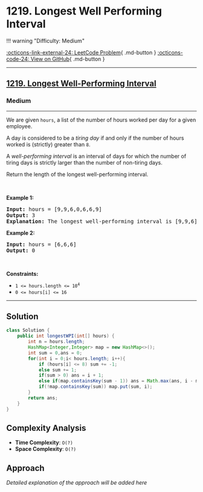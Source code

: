 # 1219. Longest Well Performing Interval

!!! warning "Difficulty: Medium"

[:octicons-link-external-24: LeetCode Problem](https://leetcode.com/problems/longest-well-performing-interval/){ .md-button }
[:octicons-code-24: View on GitHub](https://github.com/RAJ8664/Leetcode/tree/master/1219-longest-well-performing-interval){ .md-button }

---

<h2><a href="https://leetcode.com/problems/longest-well-performing-interval">1219. Longest Well-Performing Interval</a></h2><h3>Medium</h3><hr><p>We are given <code>hours</code>, a list of the number of hours worked per day for a given employee.</p>

<p>A day is considered to be a <em>tiring day</em> if and only if the number of hours worked is (strictly) greater than <code>8</code>.</p>

<p>A <em>well-performing interval</em> is an interval of days for which the number of tiring days is strictly larger than the number of non-tiring days.</p>

<p>Return the length of the longest well-performing interval.</p>

<p>&nbsp;</p>
<p><strong class="example">Example 1:</strong></p>

<pre>
<strong>Input:</strong> hours = [9,9,6,0,6,6,9]
<strong>Output:</strong> 3
<strong>Explanation: </strong>The longest well-performing interval is [9,9,6].
</pre>

<p><strong class="example">Example 2:</strong></p>

<pre>
<strong>Input:</strong> hours = [6,6,6]
<strong>Output:</strong> 0
</pre>

<p>&nbsp;</p>
<p><strong>Constraints:</strong></p>

<ul>
	<li><code>1 &lt;= hours.length &lt;= 10<sup>4</sup></code></li>
	<li><code>0 &lt;= hours[i] &lt;= 16</code></li>
</ul>


---

## Solution

```java
class Solution {
    public int longestWPI(int[] hours) {
        int n = hours.length;
        HashMap<Integer,Integer> map = new HashMap<>();
        int sum = 0,ans = 0;
        for(int i = 0;i< hours.length; i++){
            if (hours[i] <= 8) sum += -1;
            else sum += 1;
            if(sum > 0) ans = i + 1;
            else if(map.containsKey(sum - 1)) ans = Math.max(ans, i - map.get(sum - 1));
            if(!map.containsKey(sum)) map.put(sum, i);
        }
        return ans;
    }
}
```

## Complexity Analysis

- **Time Complexity**: `O(?)`
- **Space Complexity**: `O(?)`

## Approach

*Detailed explanation of the approach will be added here*

